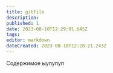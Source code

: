 ```yaml
---
title: gitfile
description: 
published: 1
date: 2023-08-10T12:29:01.645Z
tags: 
editor: markdown
dateCreated: 2023-08-10T12:28:21.243Z
---
```


Содержимое
ыупупуп